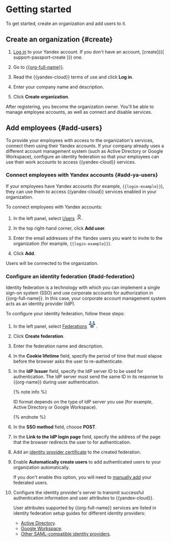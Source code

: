 # Getting started

To get started, create an organization and add users to it.

## Create an organization {#create}

1. [Log in]({{link-passport}}) to your Yandex account. If you don't have an account, [create]({{ support-passport-create }}) one.

1. Go to [{{org-full-name}}]({{link-org-main}}).

1. Read the {{yandex-cloud}} terms of use and click **Log in**.

1. Enter your company name and description.

1. Click **Create organization**.

After registering, you become the organization owner. You'll be able to manage employee accounts, as well as connect and disable services.

## Add employees {#add-users}

To provide your employees with access to the organization's services, connect them using their Yandex accounts. If your company already uses a different account management system (such as Active Directory or Google Workspace), configure an identity federation so that your employees can use their work accounts to access {{yandex-cloud}} services.

### Connect employees with Yandex accounts {#add-ya-users}

If your employees have Yandex accounts (for example, `{{login-example}}`), they can use them to access {{yandex-cloud}} services enabled in your organization.

To connect employees with Yandex accounts:

1. In the left panel, select [Users]({{link-org-users}}) ![icon-users](../_assets/organization/icon-users.png).

1. In the top right-hand corner, click **Add user**.

1. Enter the email addresses of the Yandex users you want to invite to the organization (for example, `{{login-example}}`).


1. Click **Add**.

Users will be connected to the organization.

### Configure an identity federation {#add-federation}

Identity federation is a technology with which you can implement a single sign-on system (SSO) and use corporate accounts for authorization in {{org-full-name}}. In this case, your corporate account management system acts as an identity provider (IdP).

To configure your identity federation, follow these steps:

1. In the left panel, select [Federations]({{link-org-federations}}) ![icon-federation](../_assets/organization/icon-federation.png).

1. Click **Create federation**.

1. Enter the federation name and description.

1. In the **Cookie lifetime** field, specify the period of time that must elapse before the browser asks the user to re-authenticate.

1. In the **IdP Issuer** field, specify the IdP server ID to be used for authentication. The IdP server must send the same ID in its response to {{org-name}} during user authentication.

   {% note info %}

   ID format depends on the type of IdP server you use (for example, Active Directory or Google Workspace).

   {% endnote %}

1. In the **SSO method** field, choose **POST**.

1. In the **Link to the IdP login page** field, specify the address of the page that the browser redirects the user to for authentication.

1. Add an [identity provider certificate](#add-cert) to the created federation.

1. Enable **Automatically create users** to add authenticated users to your organization automatically.

   If you don't enable this option, you will need to [manually add](add-account.md#add-user-sso) your federated users.

1. Configure the identity provider's server to transmit successful authentication information and user attributes to {{yandex-cloud}}.

   User attributes supported by {{org-full-name}} services are listed in identity federation setup guides for different identity providers:

   * [Active Directory](operations/federations/integration-adfs.md).
   * [Google Workspace](operations/federations/integration-gworkspace.md).
   * [Other SAML-compatible identity providers](operations/federations/integration-common.md).
